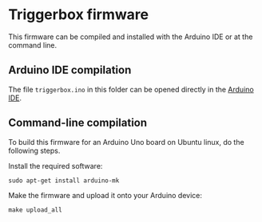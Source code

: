 Triggerbox firmware
===================

This firmware can be compiled and installed with the Arduino IDE or at
the command line.

Arduino IDE compilation
-----------------------

The file `triggerbox.ino` in this folder can be opened directly in the
[Arduino IDE](http://arduino.cc/en/main/software).

Command-line compilation
------------------------

To build this firmware for an Arduino Uno board on Ubuntu linux, do
the following steps.

Install the required software:

    sudo apt-get install arduino-mk

Make the firmware and upload it onto your Arduino device:

    make upload_all
